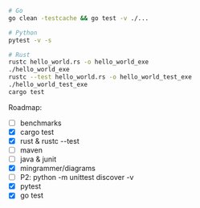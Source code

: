 ```sh
# Go
go clean -testcache && go test -v ./...

# Python
pytest -v -s

# Rust
rustc hello_world.rs -o hello_world_exe
./hello_world_exe
rustc --test hello_world.rs -o hello_world_test_exe
./hello_world_test_exe
cargo test
```

Roadmap:
- [ ] benchmarks
- [x] cargo test
- [x] rust & rustc --test
- [ ] maven
- [ ] java & junit
- [x] mingrammer/diagrams
- [ ] P2: python -m unittest discover -v
- [x] pytest
- [x] go test
